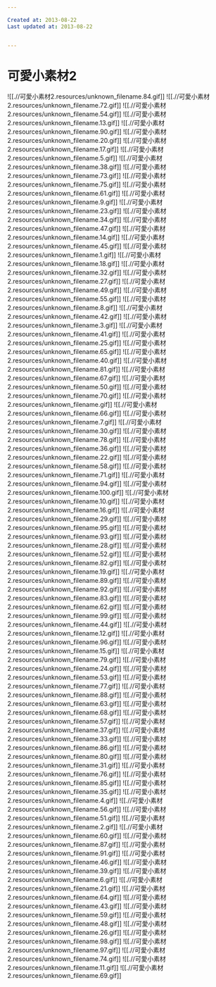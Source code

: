 ```yaml
---

Created at: 2013-08-22
Last updated at: 2013-08-22


---
```


# 可愛小素材2


![[.//可愛小素材2.resources/unknown_filename.84.gif]]
![[.//可愛小素材2.resources/unknown_filename.72.gif]]
![[.//可愛小素材2.resources/unknown_filename.54.gif]]
![[.//可愛小素材2.resources/unknown_filename.13.gif]]
![[.//可愛小素材2.resources/unknown_filename.90.gif]]
![[.//可愛小素材2.resources/unknown_filename.20.gif]]
![[.//可愛小素材2.resources/unknown_filename.17.gif]]
![[.//可愛小素材2.resources/unknown_filename.5.gif]]
![[.//可愛小素材2.resources/unknown_filename.38.gif]]
![[.//可愛小素材2.resources/unknown_filename.73.gif]]
![[.//可愛小素材2.resources/unknown_filename.75.gif]]
![[.//可愛小素材2.resources/unknown_filename.61.gif]]
![[.//可愛小素材2.resources/unknown_filename.9.gif]]
![[.//可愛小素材2.resources/unknown_filename.23.gif]]
![[.//可愛小素材2.resources/unknown_filename.34.gif]]
![[.//可愛小素材2.resources/unknown_filename.47.gif]]
![[.//可愛小素材2.resources/unknown_filename.14.gif]]
![[.//可愛小素材2.resources/unknown_filename.45.gif]]
![[.//可愛小素材2.resources/unknown_filename.1.gif]]
![[.//可愛小素材2.resources/unknown_filename.18.gif]]
![[.//可愛小素材2.resources/unknown_filename.32.gif]]
![[.//可愛小素材2.resources/unknown_filename.27.gif]]
![[.//可愛小素材2.resources/unknown_filename.49.gif]]
![[.//可愛小素材2.resources/unknown_filename.55.gif]]
![[.//可愛小素材2.resources/unknown_filename.8.gif]]
![[.//可愛小素材2.resources/unknown_filename.42.gif]]
![[.//可愛小素材2.resources/unknown_filename.3.gif]]
![[.//可愛小素材2.resources/unknown_filename.41.gif]]
![[.//可愛小素材2.resources/unknown_filename.25.gif]]
![[.//可愛小素材2.resources/unknown_filename.65.gif]]
![[.//可愛小素材2.resources/unknown_filename.40.gif]]
![[.//可愛小素材2.resources/unknown_filename.81.gif]]
![[.//可愛小素材2.resources/unknown_filename.67.gif]]
![[.//可愛小素材2.resources/unknown_filename.50.gif]]
![[.//可愛小素材2.resources/unknown_filename.70.gif]]
![[.//可愛小素材2.resources/unknown_filename.gif]]
![[.//可愛小素材2.resources/unknown_filename.66.gif]]
![[.//可愛小素材2.resources/unknown_filename.7.gif]]
![[.//可愛小素材2.resources/unknown_filename.30.gif]]
![[.//可愛小素材2.resources/unknown_filename.78.gif]]
![[.//可愛小素材2.resources/unknown_filename.36.gif]]
![[.//可愛小素材2.resources/unknown_filename.22.gif]]
![[.//可愛小素材2.resources/unknown_filename.58.gif]]
![[.//可愛小素材2.resources/unknown_filename.71.gif]]
![[.//可愛小素材2.resources/unknown_filename.94.gif]]
![[.//可愛小素材2.resources/unknown_filename.100.gif]]
![[.//可愛小素材2.resources/unknown_filename.10.gif]]
![[.//可愛小素材2.resources/unknown_filename.16.gif]]
![[.//可愛小素材2.resources/unknown_filename.29.gif]]
![[.//可愛小素材2.resources/unknown_filename.95.gif]]
![[.//可愛小素材2.resources/unknown_filename.93.gif]]
![[.//可愛小素材2.resources/unknown_filename.28.gif]]
![[.//可愛小素材2.resources/unknown_filename.52.gif]]
![[.//可愛小素材2.resources/unknown_filename.82.gif]]
![[.//可愛小素材2.resources/unknown_filename.19.gif]]
![[.//可愛小素材2.resources/unknown_filename.89.gif]]
![[.//可愛小素材2.resources/unknown_filename.92.gif]]
![[.//可愛小素材2.resources/unknown_filename.83.gif]]
![[.//可愛小素材2.resources/unknown_filename.62.gif]]
![[.//可愛小素材2.resources/unknown_filename.99.gif]]
![[.//可愛小素材2.resources/unknown_filename.44.gif]]
![[.//可愛小素材2.resources/unknown_filename.12.gif]]
![[.//可愛小素材2.resources/unknown_filename.96.gif]]
![[.//可愛小素材2.resources/unknown_filename.15.gif]]
![[.//可愛小素材2.resources/unknown_filename.79.gif]]
![[.//可愛小素材2.resources/unknown_filename.24.gif]]
![[.//可愛小素材2.resources/unknown_filename.53.gif]]
![[.//可愛小素材2.resources/unknown_filename.77.gif]]
![[.//可愛小素材2.resources/unknown_filename.88.gif]]
![[.//可愛小素材2.resources/unknown_filename.63.gif]]
![[.//可愛小素材2.resources/unknown_filename.68.gif]]
![[.//可愛小素材2.resources/unknown_filename.57.gif]]
![[.//可愛小素材2.resources/unknown_filename.37.gif]]
![[.//可愛小素材2.resources/unknown_filename.33.gif]]
![[.//可愛小素材2.resources/unknown_filename.86.gif]]
![[.//可愛小素材2.resources/unknown_filename.80.gif]]
![[.//可愛小素材2.resources/unknown_filename.31.gif]]
![[.//可愛小素材2.resources/unknown_filename.76.gif]]
![[.//可愛小素材2.resources/unknown_filename.85.gif]]
![[.//可愛小素材2.resources/unknown_filename.35.gif]]
![[.//可愛小素材2.resources/unknown_filename.4.gif]]
![[.//可愛小素材2.resources/unknown_filename.56.gif]]
![[.//可愛小素材2.resources/unknown_filename.51.gif]]
![[.//可愛小素材2.resources/unknown_filename.2.gif]]
![[.//可愛小素材2.resources/unknown_filename.60.gif]]
![[.//可愛小素材2.resources/unknown_filename.87.gif]]
![[.//可愛小素材2.resources/unknown_filename.91.gif]]
![[.//可愛小素材2.resources/unknown_filename.46.gif]]
![[.//可愛小素材2.resources/unknown_filename.39.gif]]
![[.//可愛小素材2.resources/unknown_filename.6.gif]]
![[.//可愛小素材2.resources/unknown_filename.21.gif]]
![[.//可愛小素材2.resources/unknown_filename.64.gif]]
![[.//可愛小素材2.resources/unknown_filename.43.gif]]
![[.//可愛小素材2.resources/unknown_filename.59.gif]]
![[.//可愛小素材2.resources/unknown_filename.48.gif]]
![[.//可愛小素材2.resources/unknown_filename.26.gif]]
![[.//可愛小素材2.resources/unknown_filename.98.gif]]
![[.//可愛小素材2.resources/unknown_filename.97.gif]]
![[.//可愛小素材2.resources/unknown_filename.74.gif]]
![[.//可愛小素材2.resources/unknown_filename.11.gif]]
![[.//可愛小素材2.resources/unknown_filename.69.gif]]

